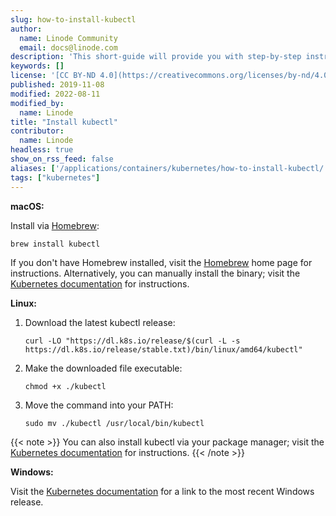 ```yaml
---
slug: how-to-install-kubectl
author:
  name: Linode Community
  email: docs@linode.com
description: 'This short-guide will provide you with step-by-step instructions on how to install kubectl, the Kubernetes command-line utility, using homebrew or your package manager.'
keywords: []
license: '[CC BY-ND 4.0](https://creativecommons.org/licenses/by-nd/4.0)'
published: 2019-11-08
modified: 2022-08-11
modified_by:
  name: Linode
title: "Install kubectl"
contributor:
  name: Linode
headless: true
show_on_rss_feed: false
aliases: ['/applications/containers/kubernetes/how-to-install-kubectl/','/kubernetes/how-to-install-kubectl/']
tags: ["kubernetes"]
---
```


**macOS:**

Install via [Homebrew](https://brew.sh):

    brew install kubectl

If you don't have Homebrew installed, visit the [Homebrew](https://brew.sh) home page for instructions. Alternatively, you can manually install the binary; visit the [Kubernetes documentation](https://kubernetes.io/docs/tasks/tools/install-kubectl/#install-kubectl-on-macos) for instructions.

**Linux:**

1.  Download the latest kubectl release:

        curl -LO "https://dl.k8s.io/release/$(curl -L -s https://dl.k8s.io/release/stable.txt)/bin/linux/amd64/kubectl"

1.  Make the downloaded file executable:

        chmod +x ./kubectl

1.  Move the command into your PATH:

        sudo mv ./kubectl /usr/local/bin/kubectl

{{< note >}}
You can also install kubectl via your package manager; visit the [Kubernetes documentation](https://kubernetes.io/docs/tasks/tools/install-kubectl/#install-kubectl-on-linux) for instructions.
{{< /note >}}

**Windows:**

Visit the [Kubernetes documentation](https://kubernetes.io/docs/tasks/tools/install-kubectl/#install-kubectl-on-windows) for a link to the most recent Windows release.
